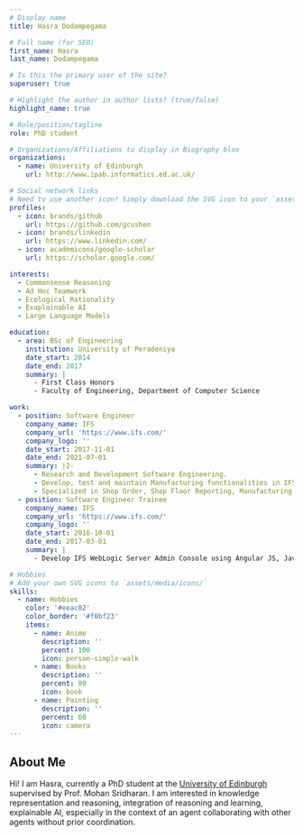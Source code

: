 ```yaml
---
# Display name
title: Hasra Dodampegama

# Full name (for SEO)
first_name: Hasra
last_name: Dodampegama

# Is this the primary user of the site?
superuser: true

# Highlight the author in author lists? (true/false)
highlight_name: true

# Role/position/tagline
role: PhD student

# Organizations/Affiliations to display in Biography blox
organizations:
  - name: University of Edinburgh
    url: http://www.ipab.informatics.ed.ac.uk/

# Social network links
# Need to use another icon? Simply download the SVG icon to your `assets/media/icons/` folder.
profiles:
  - icon: brands/github
    url: https://github.com/gcushen
  - icon: brands/linkedin
    url: https://www.linkedin.com/
  - icon: academicons/google-scholar
    url: https://scholar.google.com/

interests:
  - Commonsense Reasoning
  - Ad Hoc Teamwork
  - Ecological Rationality
  - Exaplainable AI
  - Large Language Models

education:
  - area: BSc of Engineering
    institution: University of Peradeniya
    date_start: 2014
    date_end: 2017
    summary: |
      - First Class Honors
      - Faculty of Engineering, Department of Computer Science

work:
  - position: Software Engineer
    company_name: IFS
    company_url: 'https://www.ifs.com/'
    company_logo: ''
    date_start: 2017-11-01
    date_end: 2021-07-01
    summary: |2-
      - Research and Development Software Engineering.
      - Develop, test and maintain Manufacturing functionalities in IFS Enterprise Resource Planning (ERP) system.
      - Specialized in Shop Order, Shop Floor Reporting, Manufacturing Visual Planning and Defense Management.
  - position: Software Engineer Trainee
    company_name: IFS
    company_url: 'https://www.ifs.com/'
    company_logo: ''
    date_start: 2016-10-01
    date_end: 2017-03-01
    summary: |
      - Develop IFS WebLogic Server Admin Console using Angular JS, Java Script, HTML5 and CSS.

# Hobbies
# Add your own SVG icons to `assets/media/icons/`
skills:
  - name: Hobbies
    color: '#eeac02'
    color_border: '#f0bf23'
    items:
      - name: Anime
        description: ''
        percent: 100
        icon: person-simple-walk
      - name: Books
        description: ''
        percent: 80
        icon: book
      - name: Painting
        description: ''
        percent: 60
        icon: camera
---
```


## About Me

Hi! I am Hasra, currently a PhD student at the <a href="http://www.ipab.informatics.ed.ac.uk/">University of Edinburgh</a> supervised by Prof. Mohan Sridharan. I am interested in knowledge representation and reasoning, integration of reasoning and learning, explainable AI, especially in the context of an agent collaborating with other agents without prior coordination.
